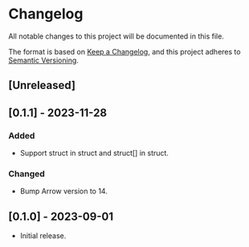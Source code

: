 # Changelog

All notable changes to this project will be documented in this file.

The format is based on [Keep a Changelog](https://keepachangelog.com/en/1.0.0/),
and this project adheres to [Semantic Versioning](https://semver.org/spec/v2.0.0.html).

## [Unreleased]

## [0.1.1] - 2023-11-28

### Added

- Support struct in struct and struct[] in struct.

### Changed

- Bump Arrow version to 14.

## [0.1.0] - 2023-09-01

- Initial release.
